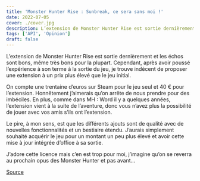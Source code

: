 ```yaml
---
title: 'Monster Hunter Rise : Sunbreak, ce sera sans moi !'
date: 2022-07-05
cover: ./cover.jpg
description: L’extension de Monster Hunter Rise est sortie dernièrement et les échos sont bons, même très bons pour la plupart
tags: ['API', 'Opinion']
draft: false
---
```


L’extension de Monster Hunter Rise est sortie dernièrement et les échos sont bons, même très bons pour la plupart. Cependant, après avoir poussé l’expérience à son terme à la sortie du jeu, je trouve indécent de proposer une extension à un prix plus élevé que le jeu initial.

On compte une trentaine d’euros sur Steam pour le jeu seul et 40 € pour l’extension. Honnêtement j’aimerais qu’on arrête de nous prendre pour des imbéciles. En plus, comme dans MH : Word il y a quelques années, l’extension vient à la suite de l’aventure, donc vous n’avez plus la possibilité de jouer avec vos amis s’ils ont l’extension.

Le pire, à mon sens, est que les différents ajouts sont de qualité avec de nouvelles fonctionnalités et un bestiaire étendu. J’aurais simplement souhaité acquérir le jeu pour un montant un peu plus élevé et avoir cette mise à jour intégrée d’office à sa sortie.

J’adore cette licence mais c’en est trop pour moi, j’imagine qu’on se reverra au prochain opus des Monster Hunter et pas avant…

[Source](https://www.jeuxvideo-live.com/jeux-video/test-monster-hunter-rise-sunbreak-2088)